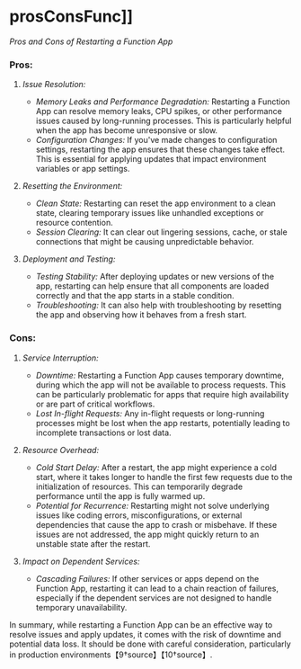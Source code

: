 # prosConsFunc]]

*Pros and Cons of Restarting a Function App*

### Pros:

1. *Issue Resolution:*
   - *Memory Leaks and Performance Degradation:* Restarting a Function App can resolve memory leaks, CPU spikes, or other performance issues caused by long-running processes. This is particularly helpful when the app has become unresponsive or slow.
   - *Configuration Changes:* If you've made changes to configuration settings, restarting the app ensures that these changes take effect. This is essential for applying updates that impact environment variables or app settings.

2. *Resetting the Environment:*
   - *Clean State:* Restarting can reset the app environment to a clean state, clearing temporary issues like unhandled exceptions or resource contention.
   - *Session Clearing:* It can clear out lingering sessions, cache, or stale connections that might be causing unpredictable behavior.

3. *Deployment and Testing:*
   - *Testing Stability:* After deploying updates or new versions of the app, restarting can help ensure that all components are loaded correctly and that the app starts in a stable condition.
   - *Troubleshooting:* It can also help with troubleshooting by resetting the app and observing how it behaves from a fresh start.

### Cons:

1. *Service Interruption:*
   - *Downtime:* Restarting a Function App causes temporary downtime, during which the app will not be available to process requests. This can be particularly problematic for apps that require high availability or are part of critical workflows.
   - *Lost In-flight Requests:* Any in-flight requests or long-running processes might be lost when the app restarts, potentially leading to incomplete transactions or lost data.

2. *Resource Overhead:*
   - *Cold Start Delay:* After a restart, the app might experience a cold start, where it takes longer to handle the first few requests due to the initialization of resources. This can temporarily degrade performance until the app is fully warmed up.
   - *Potential for Recurrence:* Restarting might not solve underlying issues like coding errors, misconfigurations, or external dependencies that cause the app to crash or misbehave. If these issues are not addressed, the app might quickly return to an unstable state after the restart.

3. *Impact on Dependent Services:*
   - *Cascading Failures:* If other services or apps depend on the Function App, restarting it can lead to a chain reaction of failures, especially if the dependent services are not designed to handle temporary unavailability.

In summary, while restarting a Function App can be an effective way to resolve issues and apply updates, it comes with the risk of downtime and potential data loss. It should be done with careful consideration, particularly in production environments【9†source】【10†source】.
